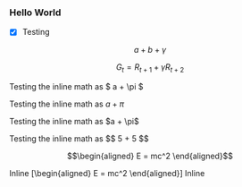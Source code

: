 ### Hello World

- [x] Testing

$$a+b+\gamma$$


$$G_t = R_{t+1} + \gamma R_{t+2}$$

Testing the inline math as $ a + \pi $

Testing the inline math as $a + \pi$

Testing the inline math as \$a + \pi$

Testing the inline math as \$$ 5 + 5 $$


$$\begin{aligned}
E = mc^2
\end{aligned}$$

Inline
\[\begin{aligned}
E = mc^2
\end{aligned}\]
Inline

<script src="https://cdn.mathjax.org/mathjax/latest/MathJax.js?config=TeX-AMS-MML_HTMLorMML" type="text/javascript"></script>